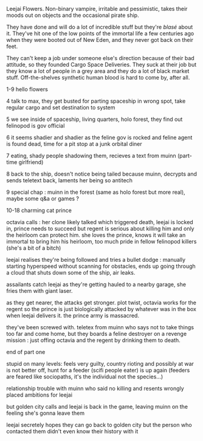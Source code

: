 Leejai Flowers. Non-binary vampire, irritable and pessimistic, takes their moods out on objects and the occasional pirate ship.

They have done and will do a lot of incredible stuff but they're *blasé* about it. They've hit one of the low points of the immortal life a few centuries ago when they were booted out of New Eden, and they never got back on their feet.

They can't keep a job under someone else's direction because of their bad attitude, so they founded Cargo Space Deliveries. They suck at their job but they know a lot of people in a grey area and they do a lot of black market stuff. Off-the-shelves synthetic human blood is hard to come by, after all.

1-9 hello flowers

4 talk to max, they get busted for parting spaceship in wrong spot, take regular cargo and set destination to system

5 we see inside of spaceship, living quarters, holo forest, they find out felinopod is gov official

6 it seems shadier and shadier as the feline gov is rocked and feline agent is found dead, time for a pit stop at a junk orbital diner

7 eating, shady people shadowing them, recieves a text from muinn (part-time girlfriend)

8 back to the ship, doesn't notice being tailed because muinn, decrypts and sends teletext back, laments her being so antitech

9 special chap : muinn in the forest (same as holo forest but more real), maybe some q&a or games ?

10-18 charming cat prince

octavia calls : her clone likely talked which triggered death, leejai is locked in, prince needs to succeed but regent is serious about killing him and only the heirloom can protect him. she loves the prince, knows it will take an immortal to bring him his heirloom, too much pride in fellow felinopod killers (she's a bit of a bitch)

leejai realises they're being followed and tries a bullet dodge : manually starting hyperspeed without scanning for obstacles, ends up going through a cloud that shuts down some of the ship, air leaks.

assailants catch leejai as they're getting hauled to a nearby garage, she fries them with giant laser.

as they get nearer, the attacks get stronger. plot twist, octavia works for the regent so the prince is just biologically attacked by whatever was in the box when leejai delivers it. the prince army is massacred.

they've been screwed with. teletex from muinn who says not to take things too far and come home, but they boards a feline destroyer on a revenge mission : just offing octavia and the regent by drinking them to death.

end of part one

stupid on many levels: feels very guilty, country rioting and possibly at war is not better off, hunt for a feeder (scifi people eater) is up again (feeders are feared like sociopaths, it's the individual not the species...)

relationship trouble with muinn who said no killing and resents wrongly placed ambitions for leejai

but golden city calls and leejai is back in the game, leaving muinn on the feeling she's gonna leave them

leejai secretely hopes they can go back to golden city but the person who contacted them didn't even know their history with it
